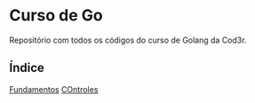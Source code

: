# Curso de Go

Repositório com todos os códigos do curso de Golang da Cod3r.

## Índice
[Fundamentos](./fundamentos)
[COntroles](controles)

